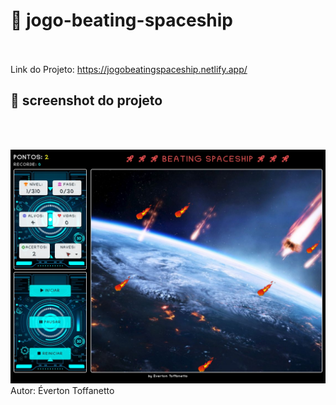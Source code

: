 #  :rocket: jogo-beating-spaceship
<br> <br>
Link do Projeto: https://jogobeatingspaceship.netlify.app/ 
<br>
##  :camera_flash: screenshot do projeto
<br> <br>

![Imagem do projeto](https://raw.githubusercontent.com/Lucianevianagbi/jogo-beating-spaceship/master/essa.jpg)
<br>
Autor: Éverton Toffanetto
